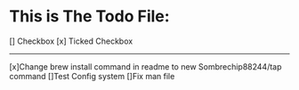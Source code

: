 # This is The Todo File:

[] Checkbox
[x] Ticked Checkbox


--------------------------------------------------------------------------------------------------------------------------------------

[x]Change brew install command in readme to new Sombrechip88244/tap command
[]Test Config system
[]Fix man file